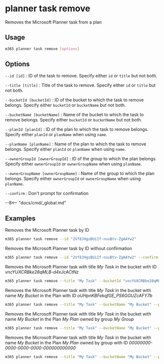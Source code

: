 # planner task remove

Removes the Microsoft Planner task from a plan

## Usage

```sh
m365 planner task remove [options]
```

## Options

`--id [id]`
: ID of the task to remove. Specify either `id` or `title` but not both.

`--title [title]`
: Title of the task to remove. Specify either `id` or `title` but not both.

`--bucketId [bucketId]`
: ID of the bucket to which the task to remove belongs. Specify either `bucketId` or `bucketName` but not both.

`--bucketName [bucketName]`
: Name of the bucket to which the task to remove belongs. Specify either `bucketId` or `bucketName` but not both.

`--planId [planId]`
: ID of the plan to which the task to remove belongs. Specify either `planId` or `planName` when using `name`.

`--planName [planName]`
: Name of the plan to which the task to remove belongs. Specify either `planId` or `planName` when using `name`.

`--ownerGroupId [ownerGroupId]`
: ID of the group to which the plan belongs. Specify either `ownerGroupId` or `ownerGroupName` when using `planName`.

`--ownerGroupName [ownerGroupName]`
: Name of the group to which the plan belongs. Specify either `ownerGroupId` or `ownerGroupName` when using `planName`.

`--confirm`
: Don't prompt for confirmation

--8<-- "docs/cmd/_global.md"

## Examples

Removes the Microsoft Planner task by ID

```sh
m365 planner task remove --id "2Vf8JHgsBUiIf-nuvBtv-ZgAAYw2"
```

Removes the Microsoft Planner task by ID without confirmation

```sh
m365 planner task remove --id "2Vf8JHgsBUiIf-nuvBtv-ZgAAYw2" --confirm
```

Removes the Microsoft Planner task with title _My Task_ in the bucket with ID _vncYUXCRBke28qMLB-d4xJcACtNz_

```sh
m365 planner task remove --title "My Task" --bucketId "vncYUXCRBke28qMLB-d4xJcACtNz" 
```

Removes the Microsoft Planner task with title _My Task_ in the bucket with name _My Bucket_ in the Plan with ID _oUHpnKBFekqfGE_PS6GGUZcAFY7b_

```sh
m365 planner task remove --title "My Task" --bucketName "My Bucket" --planId "oUHpnKBFekqfGE_PS6GGUZcAFY7b"
```

Removes the Microsoft Planner task with title _My Task_ in the bucket with name _My Bucket_ in the Plan _My Plan_ owned by group _My Group_

```sh
m365 planner task remove --title "My Task" --bucketName "My Bucket" --planName "My Plan" --ownerGroupName "My Group"
```

Removes the Microsoft Planner task with title _My Task_ in the bucket with name _My Bucket_ in the Plan _My Plan_ owned by group with ID _00000000-0000-0000-0000-000000000000_

```sh
m365 planner task remove --title "My Task" --bucketName "My Bucket" --planName "My Plan" --ownerGroupId "00000000-0000-0000-0000-000000000000"
```